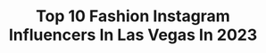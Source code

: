 ---
title: Top 10 Fashion Instagram Influencers In Las Vegas In 2023
description: >-
  Find top fashion Instagram influencers in Las Vegas in 2023. Most popular hashtags: #fashion #lasvegas #california #photography.
platform: Instagram
hits: 355
text_top: Analyze the most popular Instagram influencers on inBeat.
text_bottom: Our search engine aggregates 355 Instagram influencers like this in Las Vegas, United States for you to work with.
profiles:
  - username: "deanothebarber_"
    fullname: >-
      LA Barber Dean Lauer ✪
    bio: >-
      •Men’s hairstylist •Education • @therichbarber • @slickgorilla • #prettybarbers *DM FOR HOUSE CALLS*
    location: "United States"
    followers: 48624
    engagement: 640
    commentsToLikes: 0.011860
    id: ckaorsv41olsr0i78hpwbjjjc
    verified: false
    hashtags: "#california, #haircut, #inspire, #mensfashion"
  - username: "scottychickens"
    fullname: >-
      T.R.A.P Supervillian  🦹🏾‍♂️
    bio: >-
      THE SIXTH ECLIPSE: S T A R E A T E R 💫🦈IS COMING
    location: "United States"
    followers: 44029
    engagement: 452
    commentsToLikes: 0.047471
    id: ck6ugt34e50b90j714ala4sk9
    verified: false
    hashtags: "#florida, #music, #scottychickens, #vegas"
  - username: "aflbeautybar"
    fullname: >-
      Aflbeautybar™️
    bio: >-
      💎𝐀𝐦𝐞𝐫𝐢𝐜𝐚’𝐬 𝐓𝐨𝐩 𝐌𝐞𝐝𝐬𝐩𝐚💎 🌇MIA📍LA📍NYC📍ATL📍VEGAS 🎀BOOK YOUR APPOINTMENT NOW🎀 🚨Our main page @aflbeautybarr was hacked follow this back up page🚨
    location: "United States"
    followers: 10826
    engagement: 36
    commentsToLikes: 0.090769
    id: ck0vw39qqrwnw0i19l08gnst8
    verified: false
    hashtags: "#beauty, #dermalfillers, #botox, #sculptra"
  - username: "jaylee__miller"
    fullname: >-
      Jaylee | Content Creator
    bio: >-
      📍 Indianapolis all things life, travel, & midsize fashion 🛫 Las Vegas, NV Shop my looks ⇩
    location: "United States"
    followers: 4912
    engagement: 681
    commentsToLikes: 0.133410
    id: ck8t2rv9m0hgu0j78nwz7xtxu
    verified: false
    hashtags: "#ltkunder50, #ltkunder100, #travelitinerary, #nanoinfluencer"
  - username: "samy.nails"
    fullname: >-
      𝐒𝐚𝐦𝐲
    bio: >-
      𝕹𝖆𝖎𝖑 𝖆𝖗𝖙𝖎𝖘𝖙 📍𝖑𝖆𝖘 𝖛𝖊𝖌𝖆𝖘 🇨🇺 📩inf: samynails0617@gmail.com 🆂🅷🅾🅿🛍⤵️
    location: "United States"
    followers: 107962
    engagement: 85
    commentsToLikes: 0.028533
    id: ck5hh7h2p6s110i11a1igumda
    verified: false
    hashtags: "#nailsofinstagram, #valentines, #california, #reels"
  - username: "annjelife"
    fullname: >-
      Annjela
    bio: >-
      Call me Annj 💚 Cosplay | Fashion | Travel 📍Las Vegas, NV 📨 business@eminencemanagement.co ⬇️PO Box + Social Medias
    location: "United States"
    followers: 75081
    engagement: 486
    commentsToLikes: 0.018997
    id: ck6u2uqb0u1120j711fjhr3jy
    verified: false
    hashtags: "#california, #cali, #asian, #blondegirl"
  - username: "werkhunty"
    fullname: >-
      Nicky Andrea
    bio: >-
      Lover of makeup, fine art and fashion 🎨👠💄. . Aquarius ♒️ ☄️ BOOKING @theonly.agency .
    location: "United States"
    followers: 19058
    engagement: 298
    commentsToLikes: 0.053500
    id: ck0u7jk064z3y0i1992ky9111
    verified: false
    hashtags: "#makeupaddict, #libertine, #swarovski, #instamakeup"
  - username: "chazztwozz"
    fullname: >-
      Twozz//2Z
    bio: >-
      VA ✈️ Vegas📍 #222 Creative Director at @twozzday (2s•Day) Visit our VR Twozzday Mansion Website👇👇
    location: "United States"
    followers: 4596
    engagement: 930
    commentsToLikes: 0.165419
    id: ck5cflhrln71u0i11dcq8f2sj
    verified: false
    hashtags: "#twozzdayinvegas, #sincity, #manifestdestiny, #lasvegas"
  - username: "sierratresslerxo"
    fullname: >-
      Sierra Tressler 🖤
    bio: >-
      LV📍ATX Caddy @platinumtees ⛳️💗 Venmo @ Sierra-Tressler Coach @jourdanne__ Team @fitbodyfusion This is my ONLY account.
    location: "United States"
    followers: 19868
    engagement: 630
    commentsToLikes: 0.032935
    id: ck5qe3u8xykza0i117x8k5mob
    verified: false
    hashtags: "#balihaigolfclub, #love, #golfer, #golfgram"
  - username: "a_marieovalle"
    fullname: >-
      Angel Ovalle
    bio: >-
      Carlessly a happy girl💆🏻 👻/ @mariefoo
    location: "United States"
    followers: 11101
    engagement: 749
    commentsToLikes: 0.020712
    id: ck8szwwnpq0oy0j78fxg8hxb6
    verified: false
    hashtags: "#motivational, #gymrat, #gym, #bossmom"
---